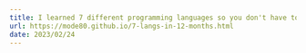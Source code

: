 ```yaml
---
title: I learned 7 different programming languages so you don't have to
url: https://mode80.github.io/7-langs-in-12-months.html
date: 2023/02/24
---
```

